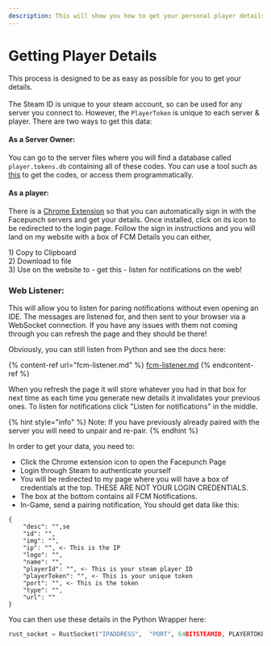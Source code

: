 ```yaml
---
description: This will show you how to get your personal player details using the RustCli
---
```


# Getting Player Details

This process is designed to be as easy as possible for you to get your details.\
\
The Steam ID is unique to your steam account, so can be used for any server you connect to. However, the `PlayerToken` is unique to each server & player. There are two ways to get this data:

#### As a Server Owner:

You can go to the server files where you will find a database called `player.tokens.db` containing all of these codes. You can use a tool such as [this](https://sqlitebrowser.org/) to get the codes, or access them programmatically.

#### **As a player:**

There is a [Chrome Extension](https://chrome.google.com/webstore/detail/rustpluspy-link-companion/gojhnmnggbnflhdcpcemeahejhcimnlf?hl=en) so that you can automatically sign in with the Facepunch servers and get your details. Once installed, click on its icon to be redirected to the login page. Follow the sign in instructions and you will land on my website with a box of FCM Details you can either,&#x20;

1\) Copy to Clipboard \
2\) Download to file \
3\) Use on the website to - get this - listen for notifications on the web!

### Web Listener:

This will allow you to listen for paring notifications without even opening an IDE. The messages are listened for, and then sent to your browser via a WebSocket connection. If you have any issues with them not coming through you can refresh the page and they should be there!

Obviously, you can still listen from Python and see the docs here:

{% content-ref url="fcm-listener.md" %}
[fcm-listener.md](fcm-listener.md)
{% endcontent-ref %}

When you refresh the page it will store whatever you had in that box for next time as each time you generate new details it invalidates your previous ones. To listen for notifications click "Listen for notifications" in the middle.

{% hint style="info" %}
Note: If you have previously already paired with the server you will need to unpair and re-pair.
{% endhint %}

In order to get your data, you need to:

* Click the Chrome extension icon to open the Facepunch Page
* Login through Steam to authenticate yourself
* You will be redirected to my page where you will have a box of credentials at the top. THESE ARE NOT YOUR LOGIN CREDENTIALS.
* The box at the bottom contains all FCM Notifications.&#x20;
* In-Game, send a pairing notification, You should get data like this:

```
{
    "desc": "",se
    "id": "",
    "img": "",
    "ip": "", <- This is the IP 
    "logo": "",
    "name": "",
    "playerId": "", <- This is your steam player ID
    "playerToken": "", <- This is your unique token
    "port": "", <- This is the token
    "type": "",
    "url": ""
}
```

You can then use these details in the Python Wrapper here:

```python
rust_socket = RustSocket("IPADDRESS",  "PORT", 64BITSTEAMID, PLAYERTOKEN)
```

